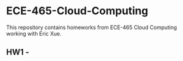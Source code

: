# ECE-465-Cloud-Computing
This repository contains homeworks from ECE-465 Cloud Computing working with Eric Xue.

## HW1 - 
